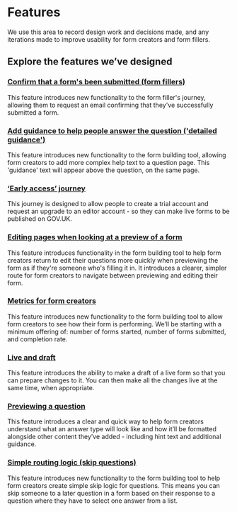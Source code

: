 # Features

We use this area to record design work and decisions made, and any iterations made to improve usability for form creators and form fillers.  

## Explore the features we’ve designed  

### [Confirm that a form's been submitted (form fillers)](confirmation-email-for-form-fillers)  
This feature introduces new functionality to the form filler's journey, allowing them to request an email confirming that they've successfully submitted a form.

### [Add guidance to help people answer the question ('detailed guidance')](detailed-guidance)  
This feature introduces new functionality to the form building tool, allowing form creators to add more complex help text to a question page. This 'guidance' text will appear above the question, on the same page.

### [‘Early access’ journey](early-access)  
This journey is designed to allow people to create a trial account and request an upgrade to an editor account - so they can make live forms to be published on GOV.UK.

### [Editing pages when looking at a preview of a form](editing-drafts)  
This feature introduces functionality in the form building tool to help form creators return to edit their questions more quickly when previewing the form as if they're someone who's filling it in. It introduces a clearer, simpler route for form creators to navigate between previewing and editing their form.

### [Metrics for form creators](form-metrics)  
This feature introduces new functionality to the form building tool to allow form creators to see how their form is performing. We’ll be starting with a minimum offering of: number of forms started, number of forms submitted, and completion rate.

### [Live and draft](live-draft)  
This feature introduces the ability to make a draft of a live form so that you can prepare changes to it. You can then make all the changes live at the same time, when appropriate.

### [Previewing a question](previewing-a-question)  
This feature introduces a clear and quick way to help form creators understand what an answer type will look like and how it’ll be formatted alongside other content they’ve added - including hint text and additional guidance.

### [Simple routing logic (skip questions)](routing)  
This feature introduces new functionality to the form building tool to help form creators create simple skip logic for questions. This means you can skip someone to a later question in a form based on their response to a question where they have to select one answer from a list.

